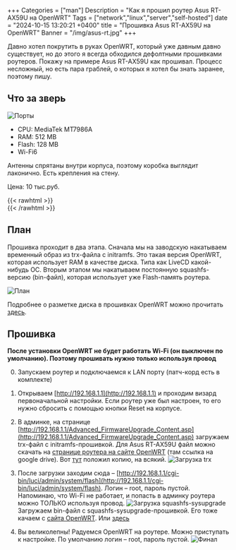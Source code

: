 +++
Categories = ["man"]
Description = "Как я прошил роутер Asus RT-AX59U на OpenWRT"
Tags = ["network","linux","server","self-hosted"]
date = "2024-10-15 13:20:21 +0400"
title = "Прошивка Asus RT-AX59U на OpenWRT"
Banner = "/img/asus-rt.jpg"
+++

Давно хотел покрутить в руках OpenWRT, который уже давным давно существует, но до этого я всегда обходился дефолтными прошивками роутеров. Покажу на примере Asus RT-AX59U как прошивал. Процесс несложный, но есть пара граблей, о которых я хотел бы знать заранее, поэтому пишу. 
<!--more-->

## Что за зверь


![Порты](/img/asus-rt2.jpg#floatleft)

* CPU: MediaTek MT7986A
* RAM: 512 MB
* Flash: 128 MB
* Wi-Fi6

Антенны спрятаны внутри корпуса, поэтому коробка выглядит лаконично. Есть крепления на стену.

Цена: 10 тыс.руб.

{{< rawhtml >}}
<br clear="left"/>
{{< /rawhtml >}}

## План

Прошивка проходит в два этапа. Сначала мы на заводскую накатываем временный образ из trx-файла с initramfs. Это такая версия OpenWRT, которая использует RAM в качестве диска. Типа как LiveCD какой-нибудь ОС. Вторым этапом мы накатываем постоянную squashfs-версию (bin-файл), которая использует уже Flash-память роутера. 

![План](/img/asus-rt4.jpg)

Подробнее о разметке диска в прошивках OpenWRT можно прочитать [здесь](https://openwrt.org/docs/techref/flash.layout).

## Прошивка

**После установки OpenWRT не будет работать Wi-Fi (он выключен по умолчанию). Поэтому прошивать нужно только используя провод**

0. Запускаем роутер и подключаемся к LAN порту (патч-корд есть в комплекте)
1. Открываем [http://192.168.1.1](http://192.168.1.1) и проходим визард первоначальной настройки. Если роутер уже был настроен, то его нужно сбросить с помощью кнопки Reset на корпусе.

2. В админке, на странице [http://192.168.1.1/Advanced_FirmwareUpgrade_Content.asp](http://192.168.1.1/Advanced_FirmwareUpgrade_Content.asp) загружаем trx-файл c initramfs-прошивкой. Для Asus RT-AX59U файл можно скачать на [странице роутера на сайте OpenWRT](https://openwrt.org/toh/asus/rt-ax59u) (там ссылка на google drive). Вот [тут](/files/openwrt-23_rt-ax59u-initramfs.trx) положил копию, на всякий.
![Загрузка trx](/img/asus-rt3.jpg)

3. После загрузки заходим сюда – [http://192.168.1.1/cgi-bin/luci/admin/system/flash](http://192.168.1.1/cgi-bin/luci/admin/system/flash). Логин – root, пароль пустой. Напоминаю, что Wi-Fi не работает, и попасть в админку роутера можно ТОЛЬКО используя провод.
![Загрузка squashfs-sysupgrade](/img/asus-rt5.jpg)
Загружаем bin-файл с squashfs-sysupgrade-прошивкой. Его тоже качаем с  [сайта OpenWRT](https://openwrt.org/toh/asus/rt-ax59u). Или [здесь](/files/openwrt-23.05.5-mediatek-filogic-asus_rt-ax59u-squashfs-sysupgrade.bin)

4. Вы великолепны! Радуемся OpenWRT на роутере. Можно приступать к настройке. По умолчанию логин – root, пароль пустой.
![Финал](/img/asus-rt6.jpg)






